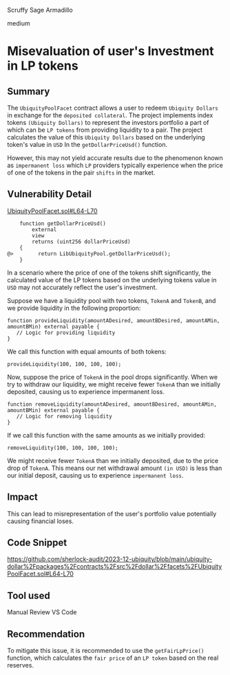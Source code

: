 Scruffy Sage Armadillo

medium

# Misevaluation of user's Investment in LP tokens

## Summary

The `UbiquityPoolFacet` contract allows a user to redeem `Ubiquity Dollars` in exchange for the `deposited collateral`. The project implements index tokens `(Ubiquity Dollars)` to represent the investors portfolio a part of which can be `LP tokens` from providing liquidity to a pair. The project calculates the value of this `Ubiquity Dollars` based on the underlying token's value in `USD` In the `getDollarPriceUsd()` function.

However, this may not yield accurate results due to the phenomenon known as `impermanent loss` which `LP` providers typically experience when the price of one of the tokens in the pair `shifts` in the market.


## Vulnerability Detail
[UbiquityPoolFacet.sol#L64-L70](https://github.com/sherlock-audit/2023-12-ubiquity/blob/main/ubiquity-dollar%2Fpackages%2Fcontracts%2Fsrc%2Fdollar%2Ffacets%2FUbiquityPoolFacet.sol#L64-L70) 

```Solidity
    function getDollarPriceUsd()
        external
        view
        returns (uint256 dollarPriceUsd)
    {
@>        return LibUbiquityPool.getDollarPriceUsd();
    }
```
In a scenario where the price of one of the tokens shift significantly, the calculated value of the LP tokens based on the underlying tokens value in `USD` may not accurately reflect the user's investment.

Suppose we have a liquidity pool with two tokens, `TokenA` and `TokenB`, and we provide liquidity in the following proportion:

```Solidity
function provideLiquidity(amountADesired, amountBDesired, amountAMin, amountBMin) external payable {
   // Logic for providing liquidity
}
```
We call this function with equal amounts of both tokens:

```Solidity
provideLiquidity(100, 100, 100, 100);
```
Now, suppose the price of `TokenA` in the pool drops significantly. When we try to withdraw our liquidity, we might receive fewer `TokenA` than we initially deposited, causing us to experience impermanent loss. 

```Solidity
function removeLiquidity(amountADesired, amountBDesired, amountAMin, amountBMin) external payable {
   // Logic for removing liquidity
}
```
If we call this function with the same amounts as we initially provided:

```Solidity
removeLiquidity(100, 100, 100, 100);
```
We might receive fewer `TokenA` than we initially deposited, due to the price drop of `TokenA`. This means our net withdrawal amount `(in USD)` is less than our initial deposit, causing us to experience `impermanent loss`.


## Impact

This can lead to misrepresentation of the user's portfolio value potentially causing financial loses. 


## Code Snippet

https://github.com/sherlock-audit/2023-12-ubiquity/blob/main/ubiquity-dollar%2Fpackages%2Fcontracts%2Fsrc%2Fdollar%2Ffacets%2FUbiquityPoolFacet.sol#L64-L70

## Tool used

Manual Review
VS Code

## Recommendation

To mitigate this issue, it is recommended to use the `getFairLpPrice()` function, which calculates the `fair price` of an `LP token` based on the real reserves.